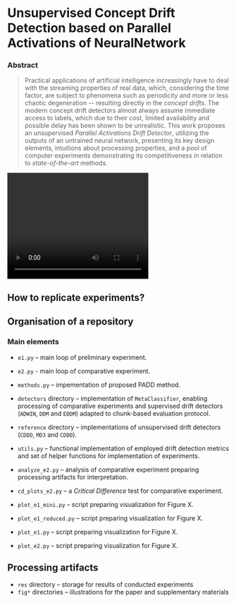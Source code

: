 # Unsupervised Concept Drift Detection based on Parallel Activations of NeuralNetwork

### Abstract

> Practical applications of artificial intelligence increasingly have to deal with the streaming properties of real data, which, considering the time factor, are subject to phenomena such as periodicity and more or less chaotic degeneration -- resulting directly in the *concept drifts*. The modern concept drift detectors almost always assume immediate access to labels, which due to their cost, limited availability and possible delay has been shown to be unrealistic. This work proposes an unsupervised *Parallel Activations Drift Detector*, utilizing the outputs of an untrained neural network, presenting its key design elements, intuitions about processing properties, and a pool of computer experiments demonstrating its competitiveness in relation to *state-of-the-art* methods.

<video width="320" height="240" autoplay>
  <source src="output.mp4" type="video/mp4">
</video>

## How to replicate experiments?



## Organisation of a repository

### Main elements

- `e1.py` – main loop of preliminary experiment.
- `e2.py` - main loop of comparative experiment.

- `methods.py` – impementation of proposed PADD method.
- `detectors` directory – implementation of `MetaClassifier`, enabling processing of comparative experiments and supervised drift detectors (`ADWIN`, `DDM` and `EDDM`) adapted to chunk-based evaluation protocol.
- `reference` directory – implementations of unsupervised drift detectors (`CDDD`, `MD3` and `CDDD`).
- `utils.py` – functional implementation of employed drift detection metrics and set of helper functions for implementation of experiments.

- `analyze_e2.py` – analysis of comparative experiment preparing processing artifacts for interpretation.
- `cd_plots_e2.py` – a *Critical Difference* test for comparative experiment.
- `plot_e1_mini.py` – script preparing visualization for Figure X.
- `plot_e1_reduced.py` – script preparing visualization for Figure X.
- `plot_e1.py` – script preparing visualization for Figure X.
- `plot_e2.py` – script preparing visualization for Figure X.


## Processing artifacts

- `res` directory – storage for results of conducted experiments
- `fig*` directories – illustrations for the paper and supplementary materials
